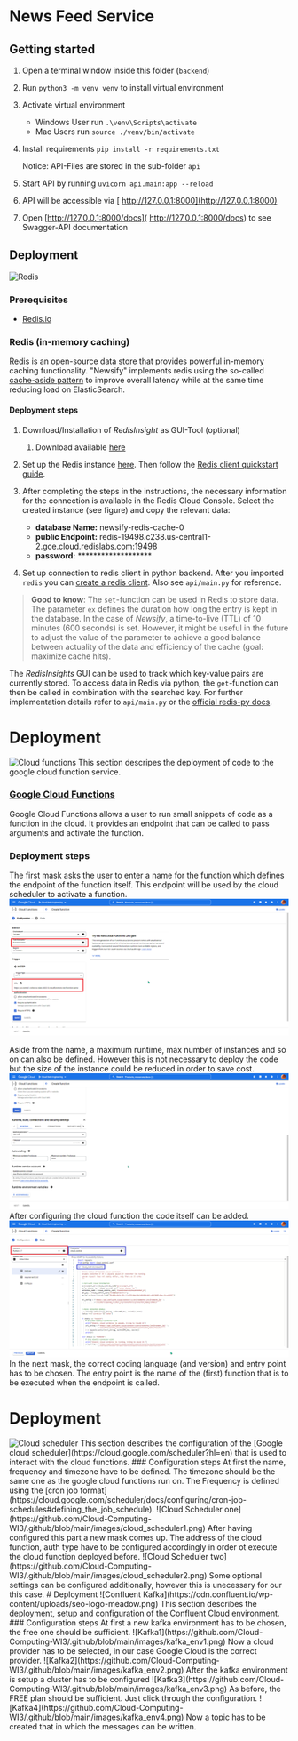 #   News Feed Service
##  Getting started
1. Open a  terminal window inside this folder (`backend`)
2. Run `python3 -m venv venv` to install virtual environment
3. Activate virtual environment
    - Windows User run `.\venv\Scripts\activate`
    - Mac Users run `source ./venv/bin/activate`
4. Install requirements
`pip install -r requirements.txt`

    Notice: API-Files are stored in the sub-folder `api`
4. Start API by running `uvicorn api.main:app --reload`
5. API will be accessible via [ http://127.0.0.1:8000](http://127.0.0.1:8000)
6. Open [http://127.0.0.1:8000/docs]( http://127.0.0.1:8000/docs) to see Swagger-API documentation 


##  Deployment
![Redis](https://img.shields.io/badge/redis-%23DD0031.svg?&style=for-the-badge&logo=redis&logoColor=white)

### Prerequisites
* [Redis.io](https://redis.io/)


### Redis (in-memory caching)

[Redis](https://redis.io/) is an open-source data store that provides powerful in-memory 
caching functionality. "Newsify" implements redis using the so-called 
[cache-aside pattern](https://redis.com/solutions/use-cases/caching/) to improve 
overall latency while at the same time reducing load on ElasticSearch.

#### Deployment steps
1. Download/Installation of *RedisInsight* as GUI-Tool (optional)
   1. Download available [here](https://redis.com/redis-enterprise/redis-insight/)

2. Set up the Redis instance [here](https://redis.com). Then follow the [Redis client quickstart guide](https://docs.redis.com/latest/rc/rc-quickstart/).

3. After completing the steps in the instructions, the necessary information for the connection is available in the Redis Cloud Console. Select the created instance (see figure) and copy the relevant data:

   * **database Name:** newsify-redis-cache-0
   * **public Endpoint:** redis-19498.c238.us-central1-2.gce.cloud.redislabs.com:19498
   * **password:** *******************

4. Set up connection to redis client in python backend. After you imported `redis` you can [create a redis client](https://medium.com/codesphere-cloud/getting-started-with-redis-7964e968eae6). Also see `api/main.py` for reference.

> **Good to know**: The `set`-function can be used in Redis to store data. The parameter `ex` 
> defines the duration how long the entry is kept in the database. In the case of *Newsify*, a 
> time-to-live (TTL) of 10 minutes (600 seconds) is set. However, it might be useful in the 
> future to adjust the value of the parameter to achieve a good balance between actuality of 
> the data and efficiency of the cache (goal: maximize cache hits).

The *RedisInsights* GUI can be used to track which key-value pairs are currently stored.
To access data in Redis via python, the `get`-function can then be called in combination with the searched key.
For further implementation details refer to `api/main.py` or the [official redis-py docs](https://redis.readthedocs.io/en/latest/). 

# Deployment 
![Cloud functions](https://codelabs.developers.google.com/static/codelabs/cloud-starting-cloudfunctions-v2/img/51b03178ac54a85f.png)
This section descripes the deployment of code to the google cloud function service. 
### [Google Cloud Functions](https://cloud.google.com/functions)
Google Cloud Functions allows a user to run small snippets of code as a function in the cloud. It provides an endpoint that can be called to pass arguments and activate the function. 
### Deployment steps 
The first mask asks the user to enter a name for the function which defines the endpoint of the function itself. This endpoint will be used by the cloud scheduler to activate a function. 
![Mask Cloud Function one](https://github.com/Cloud-Computing-WI3/.github/blob/main/images/cloud_function_1.png)

Aside from the name, a maximum runtime, max number of instances and so on can also be defined. However this is not necessary to deploy the code but the size of the instance could be reduced in order to save cost. 
![Mask Cloud function two](https://github.com/Cloud-Computing-WI3/.github/blob/main/images/cloud_function2.png)
After configuring the cloud function the code itself can be added. 
![Mask Cloud function three](https://github.com/Cloud-Computing-WI3/.github/blob/main/images/cloud_function3.png)
In the next mask, the correct coding language (and version) and entry point has to be chosen. The entry point is the name of the (first) function that is to be executed when the endpoint is called. 
# Deployment 
<img src="https://storage.googleapis.com/gweb-cloudblog-publish/images/cloud-scheduler-512-color.max-600x600.png" width="200" height="200" alt="Cloud scheduler">
This section describes the configuration of the [Google cloud scheduler](https://cloud.google.com/scheduler?hl=en) that is used to interact with the cloud functions. 
### Configuration steps 
At first the name, frequency and timezone have to be defined. The timezone should be the same one as the google cloud functions run on. The Frequency is defined using the [cron job format](https://cloud.google.com/scheduler/docs/configuring/cron-job-schedules#defining_the_job_schedule). 
![Cloud Scheduler one](https://github.com/Cloud-Computing-WI3/.github/blob/main/images/cloud_scheduler1.png)
After having configured this part a new mask comes up. The address of the cloud function, auth type have to be configured accordingly in order ot execute the cloud function deployed before. 
![Cloud Scheduler two](https://github.com/Cloud-Computing-WI3/.github/blob/main/images/cloud_scheduler2.png)
Some optional settings can be configured additionally, however this is unecessary for our this case. 
# Deployment 
![Confluent Kafka](https://cdn.confluent.io/wp-content/uploads/seo-logo-meadow.png)
This section describes the deployment, setup and configuration of the Confluent Cloud environment. 
### Configuration steps 
At first a new kafka environment has to be chosen, the free one should be sufficient.
![Kafka1](https://github.com/Cloud-Computing-WI3/.github/blob/main/images/kafka_env1.png)
Now a cloud provider has to be selected, in our case Google Cloud is the correct provider. 
![Kafka2](https://github.com/Cloud-Computing-WI3/.github/blob/main/images/kafka_env2.png)
After the kafka environment is setup a cluster has to be configured
![Kafka3](https://github.com/Cloud-Computing-WI3/.github/blob/main/images/kafka_env3.png)
As before, the FREE plan should be sufficient. Just click through the configuration.
![Kafka4](https://github.com/Cloud-Computing-WI3/.github/blob/main/images/kafka_env4.png)
Now a topic has to be created that in which the messages can be written. 
